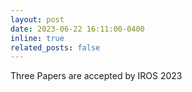 ```yaml
---
layout: post
date: 2023-06-22 16:11:00-0400
inline: true
related_posts: false
---
```


Three Papers are accepted by IROS 2023
